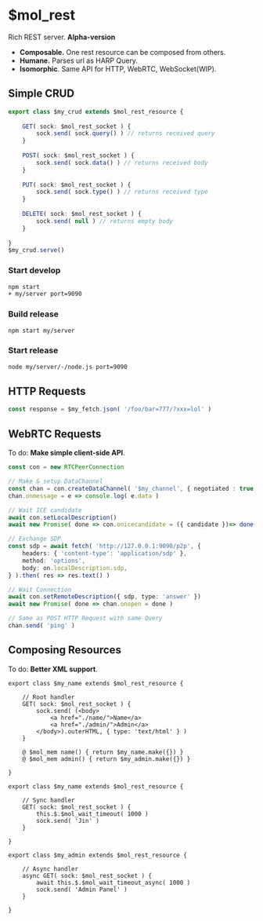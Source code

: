# $mol_rest

Rich REST server. **Alpha-version**

- **Composable.** One rest resource can be composed from others.
- **Humane.** Parses url as HARP Query.
- **Isomorphic**. Same API for HTTP, WebRTC, WebSocket(WIP).

## Simple CRUD

```ts
export class $my_crud extends $mol_rest_resource {
	
	GET( sock: $mol_rest_socket ) {
		sock.send( sock.query() ) // returns received query
	}
	
	POST( sock: $mol_rest_socket ) {
		sock.send( sock.data() ) // returns received body
	}
	
	PUT( sock: $mol_rest_socket ) {
		sock.send( sock.type() ) // returns received type
	}
	
	DELETE( sock: $mol_rest_socket ) {
		sock.send( null ) // returns empty body
	}
	
}
$my_crud.serve()
```

### Start develop

```sh
npm start
+ my/server port=9090
```

### Build release

```sh
npm start my/server
```

### Start release
```sh
node my/server/-/node.js port=9090
```

## HTTP Requests

```ts
const response = $my_fetch.json( '/foo/bar=777/?xxx=lol' )
```

## WebRTC Requests

To do: **Make simple client-side API**.

```ts
const con = new RTCPeerConnection

// Make & setup DataChannel
const chan = con.createDataChannel( '$my_channel', { negotiated : true, id: 0 } )
chan.onmessage = e => console.log( e.data )

// Wait ICE candidate
await con.setLocalDescription()
await new Promise( done => con.onicecandidate = ({ candidate })=> done( candidate ) )

// Exchange SDP
const sdp = await fetch( 'http://127.0.0.1:9090/p2p', {
	headers: { 'content-type': 'application/sdp' },
	method: 'options',
	body: on.localDescription.sdp,
} ).then( res => res.text() )

// Wait Connection
await con.setRemoteDescription({ sdp, type: 'answer' })
await new Promise( done => chan.onopen = done )

// Same as POST HTTP Request with same Query
chan.send( 'ping' )
```

## Composing Resources

To do: **Better XML support**.

```tsx
export class $my_name extends $mol_rest_resource {
	
	// Root handler
	GET( sock: $mol_rest_socket ) {
		sock.send( (<body>
			<a href="./name/">Name</a>
			<a href="./admin/">Admin</a>
		</body>).outerHTML, { type: 'text/html' } )
	}
	
	@ $mol_mem name() { return $my_name.make({}) }
	@ $mol_mem admin() { return $my_admin.make({}) }
	
}

export class $my_name extends $mol_rest_resource {
	
	// Sync handler
	GET( sock: $mol_rest_socket ) {
		this.$.$mol_wait_timeout( 1000 )
		sock.send( 'Jin' )
	}
	
}

export class $my_admin extends $mol_rest_resource {
	
	// Async handler
	async GET( sock: $mol_rest_socket ) {
		await this.$.$mol_wait_timeout_async( 1000 )
		sock.send( 'Admin Panel' )
	}
	
}
```
